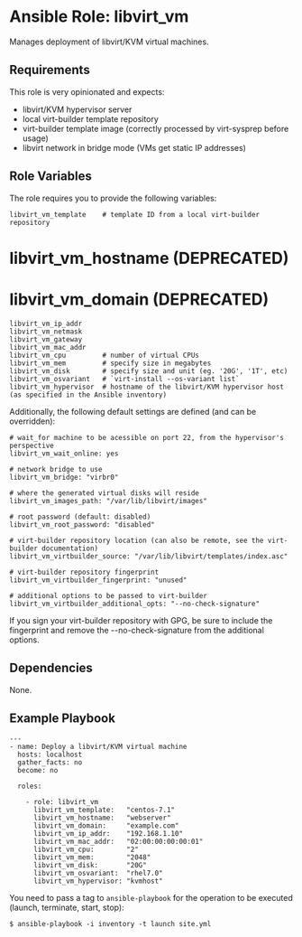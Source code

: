 Ansible Role: libvirt_vm
=========

Manages deployment of libvirt/KVM virtual machines.

Requirements
------------

This role is very opinionated and expects:

 * libvirt/KVM hypervisor server
 * local virt-builder template repository
 * virt-builder template image (correctly processed by virt-sysprep before usage)
 * libvirt network in bridge mode (VMs get static IP addresses)

Role Variables
--------------

The role requires you to provide the following variables:

    libvirt_vm_template    # template ID from a local virt-builder repository
#    libvirt_vm_hostname (DEPRECATED)
#    libvirt_vm_domain (DEPRECATED)
    libvirt_vm_ip_addr
    libvirt_vm_netmask
    libvirt_vm_gateway
    libvirt_vm_mac_addr
    libvirt_vm_cpu         # number of virtual CPUs
    libvirt_vm_mem         # specify size in megabytes
    libvirt_vm_disk        # specify size and unit (eg. '20G', '1T', etc)
    libvirt_vm_osvariant   # `virt-install --os-variant list`
    libvirt_vm_hypervisor  # hostname of the libvirt/KVM hypervisor host (as specified in the Ansible inventory)

Additionally, the following default settings are defined (and can be overridden):

    # wait_for machine to be acessible on port 22, from the hypervisor's perspective
    libvirt_vm_wait_online: yes

    # network bridge to use
    libvirt_vm_bridge: "virbr0"

    # where the generated virtual disks will reside
    libvirt_vm_images_path: "/var/lib/libvirt/images"

    # root password (default: disabled)
    libvirt_vm_root_password: "disabled"

    # virt-builder repository location (can also be remote, see the virt-builder documentation)
    libvirt_vm_virtbuilder_source: "/var/lib/libvirt/templates/index.asc"

    # virt-builder repository fingerprint
    libvirt_vm_virtbuilder_fingerprint: "unused"

    # additional options to be passed to virt-builder
    libvirt_vm_virtbuilder_additional_opts: "--no-check-signature"

If you sign your virt-builder repository with GPG, be sure to include the fingerprint and remove the --no-check-signature from the additional options.

Dependencies
------------

None.

Example Playbook
----------------

    ---
    - name: Deploy a libvirt/KVM virtual machine
      hosts: localhost
      gather_facts: no
      become: no
    
      roles:
    
        - role: libvirt_vm
          libvirt_vm_template:   "centos-7.1"
          libvirt_vm_hostname:   "webserver"
          libvirt_vm_domain:     "example.com"
          libvirt_vm_ip_addr:    "192.168.1.10"
          libvirt_vm_mac_addr:   "02:00:00:00:00:01"
          libvirt_vm_cpu:        "2"
          libvirt_vm_mem:        "2048"
          libvirt_vm_disk:       "20G"
          libvirt_vm_osvariant:  "rhel7.0"
          libvirt_vm_hypervisor: "kvmhost"

You need to pass a tag to `ansible-playbook` for the operation to be executed (launch, terminate, start, stop):

    $ ansible-playbook -i inventory -t launch site.yml
